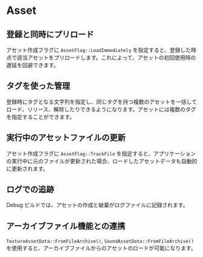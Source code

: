 ﻿# Asset

## 登録と同時にプリロード
アセット作成フラグに `AssetFlag::LoadImmediately` を指定すると、登録した時点で該当アセットをプリロードします。これによって、アセットの初回使用時の遅延を回避できます。

## タグを使った管理
登録時にタグとなる文字列を指定し、同じタグを持つ複数のアセットを一括してロード、リリース、解除したりできるようになります。アセットには複数のタグを指定することができます。

## 実行中のアセットファイルの更新
アセット作成フラグに `AssetFlag::TrackFile` を指定すると、アプリケーションの実行中に元のファイルが更新された場合、ロードしたアセットデータも自動的に更新されます。

## ログでの追跡
Debug ビルドでは、アセットの作成と破棄がログファイルに記録されます。

## アーカイブファイル機能との連携
`TextureAssetData::FromFileArchive()`, `SoundAssetData::FromFileArchive()` を使用すると、アーカイブファイルからのアセットのロードが可能になります。
